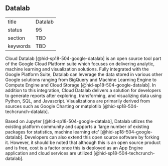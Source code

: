 ## Datalab


|          |         |
| -------- | ------- |
| title    | Datalab |
| status   | 95      |
| section  | TBD     |
| keywords | TBD     |



Cloud Datalab [@hid-sp18-504-google-datalab] is an open source tool part
of the Google Cloud Platform suite which focuses on delivering analytic,
machine learning and visualization solutions. Fully integrated with the
Google Platform Suite, Datalab can leverage the data stored in various
other Google solutions ranging from BigQuery and Machine Learning Engine
to Compute Engine and Cloud Storage [@hid-sp18-504-google-datalab]. In
addition to this integration, Cloud Datalab delivers a solution for
developers to generate reports after exploring, transforming, and
visualizing data using Python, SQL, and Javascript. Visualizations are
primarily derived from sources such as Google Charting or
matplotlib [@hid-sp18-504-techcrunch-datalab].

Based on Jupyter [@hid-sp18-504-google-datalab], Datalab utlizes the
existing platform community and supports a 'large number of existing
packages for statistics, machine learning
etc' [@hid-sp18-504-google-datalab]. Developers can also extend this
open source software by forking it. However, it should be noted that
although this is an open source product and is free, cost is a factor
once this is deployed as an App Engine application and cloud services
are utilized [@hid-sp18-504-techcrunch-datalab].
